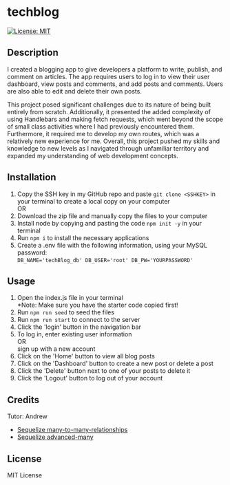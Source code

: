 # techblog


[![License: MIT](https://img.shields.io/badge/License-MIT-yellow.svg)](https://opensource.org/licenses/MIT)

## Description
I created a blogging app to give developers a platform to write, publish, and comment on articles. The app requires users to log in to view their user dashboard, view posts and comments, and add posts and comments. Users are also able to edit and delete their own posts.

This project posed significant challenges due to its nature of being built entirely from scratch. Additionally, it presented the added complexity of using Handlebars and making fetch requests, which went beyond the scope of small class activities where I had previously encountered them. Furthermore, it required me to develop my own routes, which was a relatively new experience for me. Overall, this project pushed my skills and knowledge to new levels as I navigated through unfamiliar territory and expanded my understanding of web development concepts.


## Installation
1. Copy the SSH key in my GitHub repo and paste `git clone <SSHKEY>` in your terminal to create a local copy on your computer\
OR
2. Download the zip file and manually copy the files to your computer
3. Install node by copying and pasting the code `npm init -y` in your terminal
4. Run `npm i` to install the necessary applications 
5. Create a .env file with the following information, using your MySQL password:\
`DB_NAME='techBlog_db'
DB_USER='root'
DB_PW='YOURPASSWORD'`

## Usage
1. Open the index.js file in your terminal\
*Note: Make sure you have the starter code copied first!
3. Run `npm run seed` to seed the files
4. Run `npm run start` to connect to the server
5. Click the 'login' button in the navigation bar
6. To log in, enter existing user information\
OR\
  sign up with a new account
7. Click on the 'Home' button to view all blog posts
8. Click on the 'Dashboard' button to create a new post or delete a post
9. Click the 'Delete' button next to one of your posts to delete it
10. Click the 'Logout' button to log out of your account


## Credits 
Tutor: Andrew 
- [Sequelize many-to-many-relationships](https://sequelize.org/docs/v6/core-concepts/assocs/#many-to-many-relationships)
- [Sequelize advanced-many](https://sequelize.org/docs/v6/advanced-association-concepts/advanced-many-to-many/)

## License
MIT License